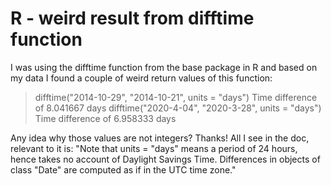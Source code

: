
# R - weird result from difftime function

I was using the difftime function from the base package in R and based on my data I found a couple of weird return values of this function:
> difftime("2014-10-29", "2014-10-21", units = "days")
Time difference of 8.041667 days
> difftime("2020-4-04", "2020-3-28", units = "days")
Time difference of 6.958333 days

Any idea why those values are not integers? Thanks!
All I see in the doc, relevant to it is:
"Note that units = "days" means a period of 24 hours, hence takes no account of Daylight Savings Time. Differences in objects of class "Date" are computed as if in the UTC time zone."

        